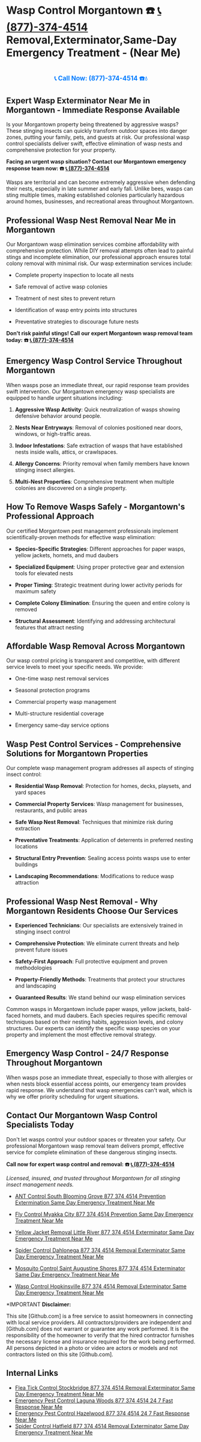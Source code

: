 # Wasp Control Morgantown ☎️ [📞 (877)-374-4514](https://pest-control-4514.netlify.app) Removal,Exterminator,Same-Day Emergency Treatment - (Near Me) 
# 

<p align="center" style="font-size: 1.2em; font-weight: bold; margin: 20px 0;">
  <a href="https://pest-control-4514.netlify.app" target="_blank" style="color: #007BFF; text-decoration: none;">📞 Call Now: (877)-374-4514 ☎️💧</a>
</p>

## Expert Wasp Exterminator Near Me in Morgantown - Immediate Response Available

Is your Morgantown property being threatened by aggressive wasps? These stinging insects can quickly transform outdoor spaces into danger zones, putting your family, pets, and guests at risk. Our professional wasp control specialists deliver swift, effective elimination of wasp nests and comprehensive protection for your property.

**Facing an urgent wasp situation? Contact our Morgantown emergency response team now: ☎️ [📞 (877)-374-4514](https://pest-control-4514.netlify.app)**

Wasps are territorial and can become extremely aggressive when defending their nests, especially in late summer and early fall. Unlike bees, wasps can sting multiple times, making established colonies particularly hazardous around homes, businesses, and recreational areas throughout Morgantown.

## Professional Wasp Nest Removal Near Me in Morgantown

Our Morgantown wasp elimination services combine affordability with comprehensive protection. While DIY removal attempts often lead to painful stings and incomplete elimination, our professional approach ensures total colony removal with minimal risk. Our wasp extermination services include:

- Complete property inspection to locate all nests

- Safe removal of active wasp colonies

- Treatment of nest sites to prevent return

- Identification of wasp entry points into structures

- Preventative strategies to discourage future nests

**Don't risk painful stings! Call our expert Morgantown wasp removal team today: ☎️ [📞 (877)-374-4514](https://pest-control-4514.netlify.app)**

## Emergency Wasp Control Service Throughout Morgantown

When wasps pose an immediate threat, our rapid response team provides swift intervention. Our Morgantown emergency wasp specialists are equipped to handle urgent situations including:

1. **Aggressive Wasp Activity**: Quick neutralization of wasps showing defensive behavior around people.

2. **Nests Near Entryways**: Removal of colonies positioned near doors, windows, or high-traffic areas.

3. **Indoor Infestations**: Safe extraction of wasps that have established nests inside walls, attics, or crawlspaces.

4. **Allergy Concerns**: Priority removal when family members have known stinging insect allergies.

5. **Multi-Nest Properties**: Comprehensive treatment when multiple colonies are discovered on a single property.

## How To Remove Wasps Safely - Morgantown's Professional Approach

Our certified Morgantown pest management professionals implement scientifically-proven methods for effective wasp elimination:

- **Species-Specific Strategies**: Different approaches for paper wasps, yellow jackets, hornets, and mud daubers

- **Specialized Equipment**: Using proper protective gear and extension tools for elevated nests

- **Proper Timing**: Strategic treatment during lower activity periods for maximum safety

- **Complete Colony Elimination**: Ensuring the queen and entire colony is removed

- **Structural Assessment**: Identifying and addressing architectural features that attract nesting

## Affordable Wasp Removal Across Morgantown

Our wasp control pricing is transparent and competitive, with different service levels to meet your specific needs. We provide:

- One-time wasp nest removal services

- Seasonal protection programs

- Commercial property wasp management

- Multi-structure residential coverage

- Emergency same-day service options

## Wasp Pest Control Services - Comprehensive Solutions for Morgantown Properties

Our complete wasp management program addresses all aspects of stinging insect control:

- **Residential Wasp Removal**: Protection for homes, decks, playsets, and yard spaces

- **Commercial Property Services**: Wasp management for businesses, restaurants, and public areas

- **Safe Wasp Nest Removal**: Techniques that minimize risk during extraction

- **Preventative Treatments**: Application of deterrents in preferred nesting locations

- **Structural Entry Prevention**: Sealing access points wasps use to enter buildings

- **Landscaping Recommendations**: Modifications to reduce wasp attraction

## Professional Wasp Nest Removal - Why Morgantown Residents Choose Our Services

- **Experienced Technicians**: Our specialists are extensively trained in stinging insect control

- **Comprehensive Protection**: We eliminate current threats and help prevent future issues

- **Safety-First Approach**: Full protective equipment and proven methodologies

- **Property-Friendly Methods**: Treatments that protect your structures and landscaping

- **Guaranteed Results**: We stand behind our wasp elimination services

Common wasps in Morgantown include paper wasps, yellow jackets, bald-faced hornets, and mud daubers. Each species requires specific removal techniques based on their nesting habits, aggression levels, and colony structures. Our experts can identify the specific wasp species on your property and implement the most effective removal strategy.

## Emergency Wasp Control - 24/7 Response Throughout Morgantown

When wasps pose an immediate threat, especially to those with allergies or when nests block essential access points, our emergency team provides rapid response. We understand that wasp emergencies can't wait, which is why we offer priority scheduling for urgent situations.

## Contact Our Morgantown Wasp Control Specialists Today

Don't let wasps control your outdoor spaces or threaten your safety. Our professional Morgantown wasp removal team delivers prompt, effective service for complete elimination of these dangerous stinging insects.

**Call now for expert wasp control and removal: ☎️ [📞 (877)-374-4514](https://pest-control-4514.netlify.app)**

*Licensed, insured, and trusted throughout Morgantown for all stinging insect management needs.*


- [ANT Control South Blooming Grove 877 374 4514 Prevention Extermination Same Day Emergency Treatment Near Me](https://github.com/allyoucaneatsushiin/pest-control/blob/main/ANT-Control-South-Blooming-Grove-877-374-4514-Prevention-Extermination-Same-Day-Emergency-Treatment-Near-Me.md)
- [Fly Control Myakka City 877 374 4514 Prevention Same Day Emergency Treatment Near Me](https://github.com/allyoucaneatsushiin/pest-control/blob/main/Fly-Control-Myakka-City-877-374-4514-Prevention-Same-Day-Emergency-Treatment-Near-Me.md)
- [Yellow Jacket Removal Little River 877 374 4514 Exterminator Same Day Emergency Treatment Near Me](https://github.com/allyoucaneatsushiin/pest-control/blob/main/Yellow-Jacket-Removal-Little-River-877-374-4514-Exterminator-Same-Day-Emergency-Treatment-Near-Me.md)


- [Spider Control Dahlonega 877 374 4514 Removal Exterminator Same Day Emergency Treatment Near Me](https://github.com/allyoucaneatsushiin/pest-control/blob/main/Spider-Control-Dahlonega-877-374-4514-Removal-Exterminator-Same-Day-Emergency-Treatment-Near-Me.md)
- [Mosquito Control Saint Augustine Shores 877 374 4514 Exterminator Same Day Emergency Treatment Near Me](https://github.com/allyoucaneatsushiin/pest-control/blob/main/Mosquito-Control-Saint-Augustine-Shores-877-374-4514-Exterminator-Same-Day-Emergency-Treatment-Near-Me.md)
- [Wasp Control Hopkinsville 877 374 4514 Removal Exterminator Same Day Emergency Treatment Near Me](https://github.com/allyoucaneatsushiin/pest-control/blob/main/Wasp-Control-Hopkinsville-877-374-4514-Removal-Exterminator-Same-Day-Emergency-Treatment-Near-Me.md)


*IMPORTANT **Disclaimer:**  

This site [Github.com] is a free service to assist homeowners in connecting with local service providers. All contractors/providers are independent and [Github.com] does not warrant or guarantee any work performed. It is the responsibility of the homeowner to verify that the hired contractor furnishes the necessary license and insurance required for the work being performed. All persons depicted in a photo or video are actors or models and not contractors listed on this site [Github.com].


## Internal Links
- [Flea Tick Control Stockbridge 877 374 4514 Removal Exterminator Same Day Emergency Treatment Near Me](https://github.com/allyoucaneatsushiin/pest-control/blob/main/Flea-Tick-Control-Stockbridge-877-374-4514-Removal-Exterminator-Same-Day-Emergency-Treatment-Near-Me.md)
- [Emergency Pest Control Laguna Woods 877 374 4514 24 7 Fast Response Near Me](https://github.com/allyoucaneatsushiin/pest-control/blob/main/Emergency-Pest-Control-Laguna-Woods-877-374-4514-24-7-Fast-Response-Near-Me.md)
- [Emergency Pest Control Hazelwood 877 374 4514 24 7 Fast Response Near Me](https://github.com/allyoucaneatsushiin/pest-control/blob/main/Emergency-Pest-Control-Hazelwood-877-374-4514-24-7-Fast-Response-Near-Me.md)
- [Spider Control Hatfield 877 374 4514 Removal Exterminator Same Day Emergency Treatment Near Me](https://github.com/allyoucaneatsushiin/pest-control/blob/main/Spider-Control-Hatfield-877-374-4514-Removal-Exterminator-Same-Day-Emergency-Treatment-Near-Me.md)
